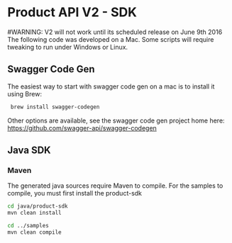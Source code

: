 # Product API V2 - SDK

#WARNING: V2 will not work until its scheduled release on June 9th 2016
The following code was developed on a Mac. Some scripts will require tweaking to run under Windows or Linux.

## Swagger Code Gen
The easiest way to start with swagger code gen on a mac is to install it using Brew:
```bash
 brew install swagger-codegen
```
Other options are available, see the swagger code gen project home here: https://github.com/swagger-api/swagger-codegen

## Java SDK
### Maven
The generated java sources require Maven to compile. For the samples to compile, you must first install the product-sdk
```bash
cd java/product-sdk
mvn clean install

cd ../samples
mvn clean compile
```
